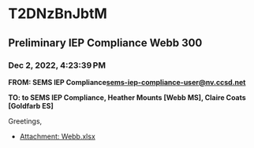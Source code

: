 # T2DNzBnJbtM
## Preliminary IEP Compliance Webb 300
### Dec 2, 2022, 4:23:39 PM
**FROM: SEMS IEP Compliance<sems-iep-compliance-user@nv.ccsd.net>**

**TO: to SEMS IEP Compliance, Heather Mounts [Webb MS], Claire Coats [Goldfarb ES]**


Greetings, 





* [Attachment: Webb.xlsx](T2DNzBnJbtM-attachment-1.xlsx)
